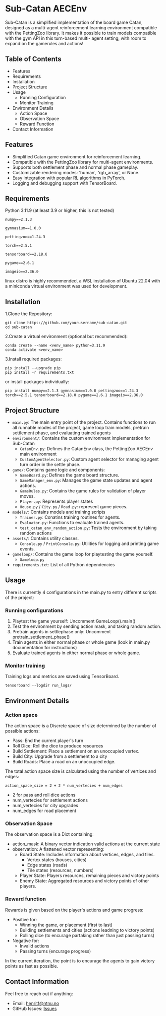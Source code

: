 # Sub-Catan AECEnv
Sub-Catan is a simplified implementation of the board game Catan, designed as a multi-agent reinforcement learning environment
compatible with the PettingZoo library. It makes it possible to train models compatible with the gym API in this turn-based multi-
agent setting, with room to expand on the gamerules and actions!

## Table of Contents
- Features
- Requirements
- Installation
- Project Structure
- Usage
    - Running Configuration
    - Monitor Training
- Environment Details
    - Action Space
    - Observation Space
    - Reward Function
- Contact Information

## Features
- Simplified Catan game environment for reinforcement learning.
- Compatible with the PettingZoo library for multi-agent environments.
- Supports both settlement phase and normal phase gameplay.
- Customizable rendering modes: 'human', 'rgb_array', or None.
- Easy integration with popular RL algorithms in PyTorch.
- Logging and debugging support with TensorBoard.

## Requirements
Python 3.11.9 (at least 3.9 or higher, this is not tested)

`numpy==2.1.3`

`gymnasium==1.0.0`

`pettingzoo==1.24.3`

`torch==2.5.1`

`tensorboard==2.18.0`

`pygame==2.6.1`

`imageio==2.36.0`

linux distro is highly recommended, a WSL installation of Ubuntu 22.04 with a miniconda virtual environment 
was used for development.

## Installation

1.Clone the Repository:

    git clone https://github.com/yourusername/sub-catan.git
    cd sub-catan

2.Create a virtual environment (optional but recommended):

    conda create --name <venv_name> python=3.11.9
    conda activate <venv_name>

3.Install required packages:

    pip install --upgrade pip
    pip install -r requirements.txt

or install packages individually:

    pip install numpy==2.1.3 gymnasium==1.0.0 pettingzoo==1.24.3 torch==2.5.1 tensorboard==2.18.0 pygame==2.6.1 imageio==2.36.0

## Project Structure

- `main.py`: The main entry point of the project. Contains functions to run all runnable modes of the project, game loop
train models, pretrain settlement phase, and evaluating trained agents
- `environment/`: Contains the custom environment implementation for Sub-Catan
    - `CatanEnv.py`: Defines the CatanEnv class, the PettingZoo AECEnv main environment
    - `CustomAgentSelector.py`: Custom agent selector for managing agent turn order in the settle phase.
- `game/`: Contains game logic and components:
    - `GameBoard.py`: Defines the game board structure.
    - `GameManager_env.py`: Manages the game state updates and agent actions.
    - `GameRules.py`: Contains the game rules for validation of player moves.
    - `Player.py`: Represents player states
    - `House.py` / `City.py` / `Road.py`: represent game pieces.
- `models/`: Contains models and training scripts
    - `Trainer.py`: Conatins training routines for agents.
    - `Evaluator.py`: Functions to evaluate trained agents.
    - `test_catan_env_random_action.py`: Tests the environment by taking random actions
- `assets/`: Contains utility classes.
    - `Console.py` / `PrintConsole.py`: Utilities for logging and printing game events.
- `gameloop/`: Contains the game loop for playtesting the game yourself.
    - `Gameloop.py`
- `requirements.txt`: List of all Python dependencies

## Usage

There is currently 4 configurations in the main.py to entry different scripts of the project:

### Running configurations
1. Playtest the game yourself: Uncomment GameLoop().main()
2. Test the environment by sending action mask, and taking random action.
3. Pretrain agents in settlephase only: Uncomment pretrain_settlement_phase()
4. Train agents in either normal phase or whole game (look in main.py documentation for instructions)
5. Evaluate trained agents in either normal phase or whole game.

### Monitor training
Training logs and metrics are saved using TensorBoard. 

    tensorboard --logdir run_logs/

## Environment Details
### Action space
The action space is a Discrete space of size determined by the number of possible actions:

- Pass: End the current player's turn
- Roll Dice: Roll the dice to produce resources
- Build Settlement: Place a settlement on an unoccupied vertex.
- Build City: Upgrade from a settlement to a city
- Build Roads: Place a road on an unoccupied edge.

The total action space size is calculated using the number of vertices and edges:

    action_space_size = 2 + 2 * num_vertecies + num_edges

- 2 for pass and roll dice actions
- num_vertecies for settlement actions
- num_vertecies for city upgrades
- num_edges for road placement

### Observation Space
The observation space is a Dict containing:
- action_mask: A binary vector indication valid actions at the current state
- observation: A flattened vector representing:
    - Board State: Includes information about vertices, edges, and tiles. 
        - Vertex states (houses, cities)
        - Edge states (roads)
        - Tile states (resources, numbers)
    - Player State: Players resources, remaining pieces and victory points
    - Enemy State: Aggregated resources and victory points of other players.

### Reward function
Rewards is given based on the player's actions and game progress:

- Positive for:
    - Winning the game, or placement (first to last)
    - Building settlements and cities (actions leadning to victory points)
    - Rolling dice (to encurage partaking rather than just passing turns)
- Negative for:
    - Invalid actions
    - Passing turns (encurage progress)

In the current iteration, the point is to encurage the agents to gain victory points as fast as possible.

## Contact Information
Feel free to reach out if anything:

- Email: henritf@ntnu.no
- GitHub Issues: [Issues](https://github.com/HenrikFredriksen/sub-catan/issues)





